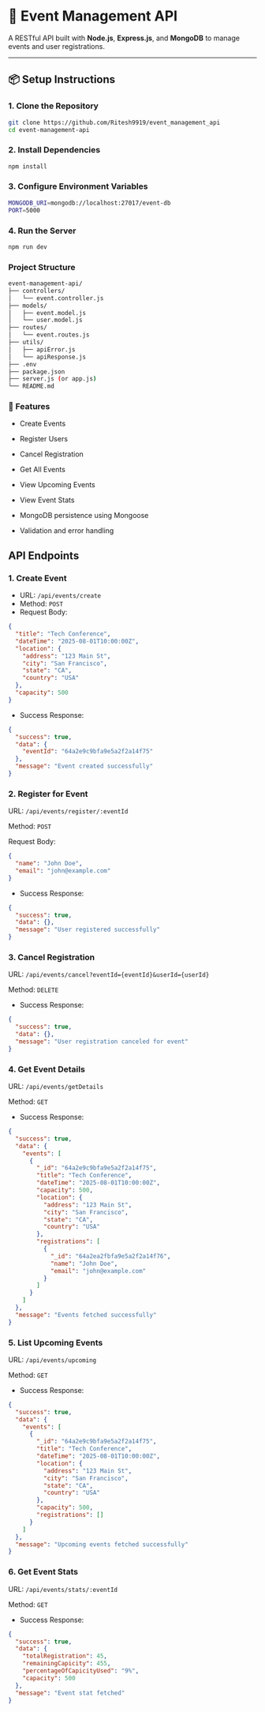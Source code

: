 # 🎉 Event Management API

A RESTful API built with **Node.js**, **Express.js**, and **MongoDB** to manage events and user registrations.

---

## 📦 Setup Instructions

### 1. Clone the Repository

```bash
git clone https://github.com/Ritesh9919/event_management_api
cd event-management-api
```

### 2. Install Dependencies

```bash
npm install
```

### 3. Configure Environment Variables

```bash
MONGODB_URI=mongodb://localhost:27017/event-db
PORT=5000
```

### 4. Run the Server

```bash
npm run dev
```

### Project Structure

```bash
event-management-api/
├── controllers/
│   └── event.controller.js
├── models/
│   ├── event.model.js
│   └── user.model.js
├── routes/
│   └── event.routes.js
├── utils/
│   ├── apiError.js
│   └── apiResponse.js
├── .env
├── package.json
├── server.js (or app.js)
└── README.md
```

### 🚀 Features

- Create Events

- Register Users

- Cancel Registration

- Get All Events

- View Upcoming Events

- View Event Stats

- MongoDB persistence using Mongoose

- Validation and error handling

## API Endpoints

### 1. Create Event

- URL: `/api/events/create`
- Method: `POST`
- Request Body:

```json
{
  "title": "Tech Conference",
  "dateTime": "2025-08-01T10:00:00Z",
  "location": {
    "address": "123 Main St",
    "city": "San Francisco",
    "state": "CA",
    "country": "USA"
  },
  "capacity": 500
}
```

- Success Response:

```json
{
  "success": true,
  "data": {
    "eventId": "64a2e9c9bfa9e5a2f2a14f75"
  },
  "message": "Event created successfully"
}
```

### 2. Register for Event

URL: `/api/events/register/:eventId`

Method: `POST`

Request Body:

```json
{
  "name": "John Doe",
  "email": "john@example.com"
}
```

- Success Response:

```json
{
  "success": true,
  "data": {},
  "message": "User registered successfully"
}
```

### 3. Cancel Registration

URL: `/api/events/cancel?eventId={eventId}&userId={userId}`

Method: `DELETE`

- Success Response:

```json
{
  "success": true,
  "data": {},
  "message": "User registration canceled for event"
}
```

### 4. Get Event Details

URL: `/api/events/getDetails`

Method: `GET`

- Success Response:

```json
{
  "success": true,
  "data": {
    "events": [
      {
        "_id": "64a2e9c9bfa9e5a2f2a14f75",
        "title": "Tech Conference",
        "dateTime": "2025-08-01T10:00:00Z",
        "capacity": 500,
        "location": {
          "address": "123 Main St",
          "city": "San Francisco",
          "state": "CA",
          "country": "USA"
        },
        "registrations": [
          {
            "_id": "64a2ea2fbfa9e5a2f2a14f76",
            "name": "John Doe",
            "email": "john@example.com"
          }
        ]
      }
    ]
  },
  "message": "Events fetched successfully"
}
```

### 5. List Upcoming Events

URL: `/api/events/upcoming`

Method: `GET`

- Success Response:

```json
{
  "success": true,
  "data": {
    "events": [
      {
        "_id": "64a2e9c9bfa9e5a2f2a14f75",
        "title": "Tech Conference",
        "dateTime": "2025-08-01T10:00:00Z",
        "location": {
          "address": "123 Main St",
          "city": "San Francisco",
          "state": "CA",
          "country": "USA"
        },
        "capacity": 500,
        "registrations": []
      }
    ]
  },
  "message": "Upcoming events fetched successfully"
}
```

### 6. Get Event Stats

URL: `/api/events/stats/:eventId`

Method: `GET`

- Success Response:

```json
{
  "success": true,
  "data": {
    "totalRegistration": 45,
    "remainingCapicity": 455,
    "percentageOfCapicityUsed": "9%",
    "capacity": 500
  },
  "message": "Event stat fetched"
}
```
